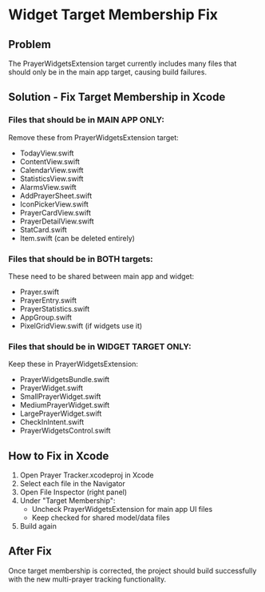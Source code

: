 # Widget Target Membership Fix

## Problem
The PrayerWidgetsExtension target currently includes many files that should only be in the main app target, causing build failures.

## Solution - Fix Target Membership in Xcode

### Files that should be in MAIN APP ONLY:
Remove these from PrayerWidgetsExtension target:
- TodayView.swift
- ContentView.swift
- CalendarView.swift
- StatisticsView.swift
- AlarmsView.swift
- AddPrayerSheet.swift
- IconPickerView.swift
- PrayerCardView.swift
- PrayerDetailView.swift
- StatCard.swift
- Item.swift (can be deleted entirely)

### Files that should be in BOTH targets:
These need to be shared between main app and widget:
- Prayer.swift
- PrayerEntry.swift
- PrayerStatistics.swift
- AppGroup.swift
- PixelGridView.swift (if widgets use it)

### Files that should be in WIDGET TARGET ONLY:
Keep these in PrayerWidgetsExtension:
- PrayerWidgetsBundle.swift
- PrayerWidget.swift
- SmallPrayerWidget.swift
- MediumPrayerWidget.swift
- LargePrayerWidget.swift
- CheckInIntent.swift
- PrayerWidgetsControl.swift

## How to Fix in Xcode

1. Open Prayer Tracker.xcodeproj in Xcode
2. Select each file in the Navigator
3. Open File Inspector (right panel)
4. Under "Target Membership":
   - Uncheck PrayerWidgetsExtension for main app UI files
   - Keep checked for shared model/data files
5. Build again

## After Fix
Once target membership is corrected, the project should build successfully with the new multi-prayer tracking functionality.
